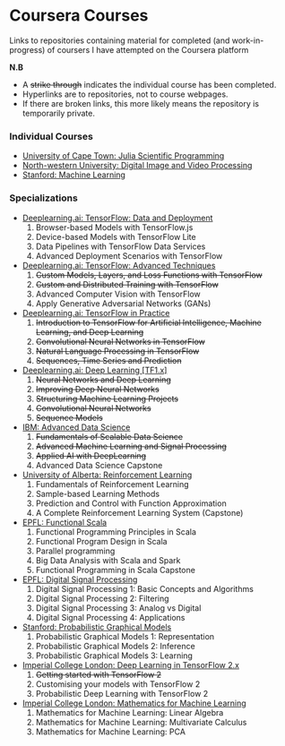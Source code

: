 # Coursera Courses

Links to repositories containing material for completed (and work-in-progress) of coursers I have
attempted on the Coursera platform

**N.B**
- A ~~strike through~~ indicates the individual course has been completed.
- Hyperlinks are to repositories, not to course webpages.
- If there are broken links, this more likely means the repository is temporarily private.

### Individual Courses

* [University of Cape Town: Julia Scientific Programming](https://github.com/tallamjr/cape-town-scientific-julia)
* [North-western University: Digital Image and Video Processing](https://github.com/tallamjr/nw-image-video-processing)
* [Stanford: Machine Learning](https://github.com/tallamjr/stanford-ml)

### Specializations

* [Deeplearning.ai: TensorFlow: Data and Deployment](https://github.com/tallamjr/tensorflow-data-deployment)
    1. Browser-based Models with TensorFlow.js
    2. Device-based Models with TensorFlow Lite
    3. Data Pipelines with TensorFlow Data Services
    4. Advanced Deployment Scenarios with TensorFlow
* [Deeplearning.ai: TensorFlow: Advanced Techniques](https://github.com/tallamjr/advanced-tensorflow)
    1. ~~Custom Models, Layers, and Loss Functions with TensorFlow~~
    2. ~~Custom and Distributed Training with TensorFlow~~
    3. Advanced Computer Vision with TensorFlow
    4. Apply Generative Adversarial Networks (GANs)
* [Deeplearning.ai: TensorFlow in Practice](https://github.com/tallamjr/tensorflow-in-practice)
    1. ~~Introduction to TensorFlow for Artificial Intelligence, Machine Learning, and Deep Learning~~
    2. ~~Convolutional Neural Networks in TensorFlow~~
    3. ~~Natural Language Processing in TensorFlow~~
    4. ~~Sequences, Time Series and Prediction~~
* [Deeplearning.ai: Deep Learning [TF1.x]](https://github.com/tallamjr/deeplearning-ai)
    1. ~~Neural Networks and Deep Learning~~
    2. ~~Improving Deep Neural Networks~~
    3. ~~Structuring Machine Learning Projects~~
    4. ~~Convolutional Neural Networks~~
    5. ~~Sequence Models~~
* [IBM: Advanced Data Science](https://github.com/tallamjr/ibm-advanced-data-science)
    1. ~~Fundamentals of Scalable Data Science~~
    2. ~~Advanced Machine Learning and Signal Processing~~
    3. ~~Applied AI with DeepLearning~~
    4. Advanced Data Science Capstone
* [University of Alberta: Reinforcement Learning](https://github.com/tallamjr/univ-alberta-RL)
    1. Fundamentals of Reinforcement Learning
    2. Sample-based Learning Methods
    3. Prediction and Control with Function Approximation
    4. A Complete Reinforcement Learning System (Capstone)
* [EPFL: Functional Scala](https://github.com/tallamjr/epfl-functional-scala)
    1. Functional Programming Principles in Scala
    2. Functional Program Design in Scala
    3. Parallel programming
    4. Big Data Analysis with Scala and Spark
    5. Functional Programming in Scala Capstone
* [EPFL: Digital Signal Processing](https://github.com/tallamjr/epfl-dsp)
    1. Digital Signal Processing 1: Basic Concepts and Algorithms
    2. Digital Signal Processing 2: Filtering
    3. Digital Signal Processing 3: Analog vs Digital
    4. Digital Signal Processing 4: Applications
* [Stanford: Probabilistic Graphical Models](https://github.com/tallamjr/stanford-graphical-models)
    1. Probabilistic Graphical Models 1: Representation
    2. Probabilistic Graphical Models 2: Inference
    3. Probabilistic Graphical Models 3: Learning
* [Imperial College London: Deep Learning in TensorFlow 2.x](https://github.com/tallamjr/imperial-tf2-deeplearning)
    1. ~~Getting started with TensorFlow 2~~
    2. Customising your models with TensorFlow 2
    3. Probabilistic Deep Learning with TensorFlow 2
* [Imperial College London: Mathematics for Machine Learning](https://github.com/tallamjr/imperial-ml-mathematics)
    1. Mathematics for Machine Learning: Linear Algebra
    2. Mathematics for Machine Learning: Multivariate Calculus
    3. Mathematics for Machine Learning: PCA
